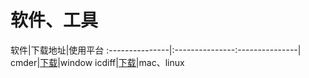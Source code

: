 软件、工具
====
软件|下载地址|使用平台 
:---------------|:---------------:---------------|
cmder|[下载](http://bliker.github.io/cmder/)|window
icdiff|[下载](http://www.jefftk.com/icdiff)|mac、linux

